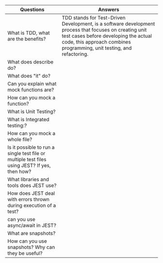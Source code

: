 | Questions  | Answers  |
| --- | --- |
| What is TDD, what are the benefits? | TDD stands for Test-Driven Development, is a software development process that focuses on creating unit test cases before developing the actual code, this approach combines programming, unit testing, and refactoring. |
| What does describe do? |  |
| What does "it" do?  |  |
| Can you explain what mock functions are? |  |
| How can you mock a function? |  |
| What is Unit Testing? |  |
| What is Integrated testing:? |  |
| How can you mock a whole file? |  |
| Is it possible to run a single test file or multiple test files using JEST? If yes, then how? |  |
| What libraries and tools does JEST use? |  |
| How does JEST deal with errors thrown during execution of a test? |  |
| can you use async/await in JEST? |  |
| What are snapshots? |  |
| How can you use snapshots? Why can they be useful? |  |
